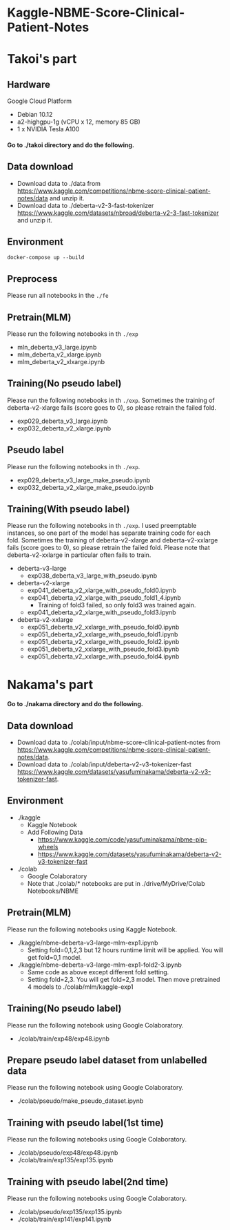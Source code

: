 # Kaggle-NBME-Score-Clinical-Patient-Notes

# Takoi's part
## Hardware
Google Cloud Platform
- Debian 10.12
- a2-highgpu-1g (vCPU x 12, memory 85 GB)
- 1 x NVIDIA Tesla A100

#### Go to ./takoi directory and do the following.
## Data download
- Download data to ./data from https://www.kaggle.com/competitions/nbme-score-clinical-patient-notes/data and unzip it.
- Download data to ./deberta-v2-3-fast-tokenizer  https://www.kaggle.com/datasets/nbroad/deberta-v2-3-fast-tokenizer and unzip it.

## Environment
```
docker-compose up --build
```

## Preprocess
Please run all notebooks in the ``` ./fe ```

## Pretrain(MLM)
Please run the following notebooks in th ``` ./exp ```
- mln_deberta_v3_large.ipynb
- mlm_deberta_v2_xlarge.ipynb
- mlm_deberta_v2_xlxarge.ipynb

## Training(No pseudo label)
Please run the following notebooks in th ``` ./exp ```. 
Sometimes the training of deberta-v2-xlarge fails (score goes to 0), so please retrain the failed fold.
- exp029_deberta_v3_large.ipynb
- exp032_deberta_v2_xlarge.ipynb

## Pseudo label
Please run the following notebooks in th ``` ./exp ```. 
- exp029_deberta_v3_large_make_pseudo.ipynb
- exp032_deberta_v2_xlarge_make_pseudo.ipynb

## Training(With pseudo label) 
Please run the following notebooks in th ``` ./exp ```. 
I used preemptable instances, so one part of the model has separate training code for each fold.
Sometimes the training of deberta-v2-xlarge and deberta-v2-xxlarge fails (score goes to 0), so please retrain the failed fold. Please note that deberta-v2-xxlarge in particular often fails to train.
- deberta-v3-large
    - exp038_deberta_v3_large_with_pseudo.ipynb
- deberta-v2-xlarge
    - exp041_deberta_v2_xlarge_with_pseudo_fold0.ipynb
    - exp041_deberta_v2_xlarge_with_pseudo_fold1_4.ipynb
        - Training of fold3 failed, so only fold3 was trained again.
    - exp041_deberta_v2_xlarge_with_pseudo_fold3.ipynb
- deberta-v2-xxlarge
    - exp051_deberta_v2_xxlarge_with_pseudo_fold0.ipynb
    - exp051_deberta_v2_xxlarge_with_pseudo_fold1.ipynb
    - exp051_deberta_v2_xxlarge_with_pseudo_fold2.ipynb
    - exp051_deberta_v2_xxlarge_with_pseudo_fold3.ipynb
    - exp051_deberta_v2_xxlarge_with_pseudo_fold4.ipynb

# Nakama's part
#### Go to ./nakama directory and do the following.
## Data download
- Download data to ./colab/input/nbme-score-clinical-patient-notes from https://www.kaggle.com/competitions/nbme-score-clinical-patient-notes/data.
- Download data to ./colab/input/deberta-v2-v3-tokenizer-fast https://www.kaggle.com/datasets/yasufuminakama/deberta-v2-v3-tokenizer-fast.

## Environment
- ./kaggle
    - Kaggle Notebook
    - Add Following Data 
        - https://www.kaggle.com/code/yasufuminakama/nbme-pip-wheels
        - https://www.kaggle.com/datasets/yasufuminakama/deberta-v2-v3-tokenizer-fast
- ./colab
    - Google Colaboratory
    - Note that ./colab/* notebooks are put in ./drive/MyDrive/Colab Notebooks/NBME

## Pretrain(MLM)
Please run the following notebooks using Kaggle Notebook.
- ./kaggle/nbme-deberta-v3-large-mlm-exp1.ipynb
    - Setting fold=0,1,2,3 but 12 hours runtime limit will be applied. You will get fold=0,1 model.
- ./kaggle/nbme-deberta-v3-large-mlm-exp1-fold2-3.ipynb
    - Same code as above except different fold setting.
    - Setting fold=2,3. You will get fold=2,3 model.
Then move pretrained 4 models to ./colab/mlm/kaggle-exp1

## Training(No pseudo label)
Please run the following notebook using Google Colaboratory. 
- ./colab/train/exp48/exp48.ipynb

## Prepare pseudo label dataset from unlabelled data
Please run the following notebook using Google Colaboratory. 
- ./colab/pseudo/make_pseudo_dataset.ipynb

## Training with pseudo label(1st time)
Please run the following notebooks using Google Colaboratory. 
- ./colab/pseudo/exp48/exp48.ipynb
- ./colab/train/exp135/exp135.ipynb

## Training with pseudo label(2nd time)
Please run the following notebooks using Google Colaboratory. 
- ./colab/pseudo/exp135/exp135.ipynb
- ./colab/train/exp141/exp141.ipynb